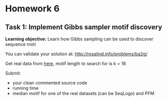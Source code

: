 # Homework 6

## Task 1: Implement Gibbs sampler motif discovery
**Learning objective:** Learn how Gibbs sampling can be used to discover sequence moti

You can validate your solution at: http://rosalind.info/problems/ba2g/

Get real data from [here](https://1drv.ms/f/s!AmCRrTXF10_MgXFZ4mpjd0btzSJd), motif length to search for is k = 18 

Submit: 
 - your clean commented source code 
 - running time 
 - median motif for one
   of the real datasets (can be SeqLogo) and PFM

<!--stackedit_data:
eyJoaXN0b3J5IjpbMTI5MTY0OTc4MV19
-->